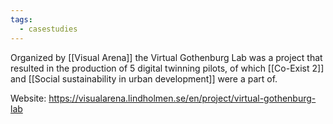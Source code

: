 ```yaml
---
tags:
  - casestudies
---
```


Organized by [[Visual Arena]] the Virtual Gothenburg Lab was a project that resulted in the production of 5 digital twinning pilots, of which [[Co-Exist 2]] and [[Social sustainability in urban development]] were a part of.

Website: https://visualarena.lindholmen.se/en/project/virtual-gothenburg-lab